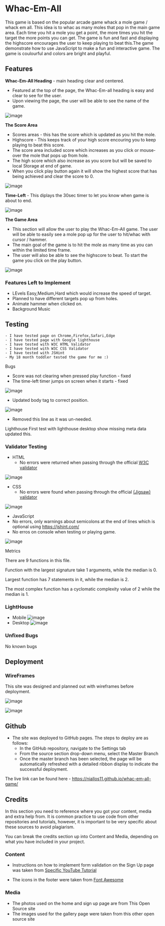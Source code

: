 # Whac-Em-All

This game is based on the popular arcade game whack a mole game / whack em all. This idea is to whac as many moles that pop in the main game area.
Each time you hit a mole you get a point, the more times you hit the target the more points you can get. The game is fun and fast and displaying the highscore encourages the user to keep playing to beat this.The game demonstrate how to use JavaScript to make a fun and interactive game. The game is coulourful and colors are bright and playful.

## Features

__Whac-Em-All Heading__  - main heading clear and centered.
- Featured at the top of the page, the Whac-Em-all heading is easy and clear to see for the user.
- Upon viewing the page, the user will be able to see the name of the game.

![image](https://user-images.githubusercontent.com/5288061/166824856-bdceaa39-325b-421c-ab8a-946c9dcb4498.png)

__The Score Area__
- Scores areas - this has the score which is updated as you hit the mole.
- Highscore - This keeps track of your high score encouring you to keep playing to beat this score.
- The score area included score which increases as you click or mouse-over the mole that pops up from hole.
- The high score which also increase as you score but will be saved to local Storage at end of game. 
- When you click play button again it will show the highest score that has being achieved and clear the score to 0. 

![image](https://user-images.githubusercontent.com/5288061/166824927-80341180-49fe-4dca-b84d-c38561dc4b78.png)

__Time-Left__ - This diplays the 30sec timer to let you know when game is about to end.

![image](https://user-images.githubusercontent.com/5288061/166825017-417883e4-18aa-452d-a348-dd9c1c0c8d9b.png)


__The Game Area__

  - This section will allow the user to play the Whac-Em-All game. The user will be able to easily see a mole pop up for the user to hit/whac with cursor / hammer. 
  - The main goal of the game is to hit the mole as many time as you can within the limited time frame. 
  - The user will also be able to see the highscore to beat. To start the game you click on the play button.

![image](https://user-images.githubusercontent.com/5288061/166828010-91f8ac16-65c5-4378-a5e0-972a6718f2f4.png)


### Features Left to Implement

- LEvels Easy,Medium,Hard which would increase the speed of target.
- Planned to have different targets pop up from holes.
- Animate hammer when clicked on.
- Background Music

## Testing

    - I have tested page on Chrome,Firefox,Safari,Edge
    - I have tested page with Google lighthouse
    - I have tested with W3C HTML Validator
    - I have tested with W3C CSS Validator
    - I have tested with JSHint
    - My 18 month toddler tested the game for me :) 

Bugs

- Score was not clearing when pressed play function - fixed 
- The time-left timer jumps on screen when it starts - fixed

![image](https://user-images.githubusercontent.com/5288061/166667196-16c9a007-3bd1-4691-b66b-ceca835047da.png)
- Updated body tag to correct position.

![image](https://user-images.githubusercontent.com/5288061/166667278-a7409dd4-c7af-4672-a59f-7f2782c9af3d.png)
- Removed this line as it was un-needed.

Lighthouse
First test with lighthouse desktop show missing meta data updated this.

### Validator Testing

- HTML
    - No errors were returned when passing through the official [W3C validator](https://validator.w3.org/nu/?doc=https%3A%2F%2Fcode-institute-org.github.io%2Flove-maths%2F)

![image](https://user-images.githubusercontent.com/5288061/166666447-e6108072-23c2-497e-8326-4a4422a0592a.png)

- CSS
    - No errors were found when passing through the official [(Jigsaw) validator](https://jigsaw.w3.org/css-validator/validator?uri=https%3A%2F%2Fvalidator.w3.org%2Fnu%2F%3Fdoc%3Dhttps%253A%252F%252Fcode-institute-org.github.io%252Flove-maths%252F&profile=css3svg&usermedium=all&warning=1&vextwarning=&lang=en) 

![image](https://user-images.githubusercontent.com/5288061/166666596-76d7c8e8-c8df-4620-92dd-b8b127279b4e.png)


- JavaScript
- No errors, only warnings about semicolons at the end of lines which is optional using https://jshint.com/
- No erros on console when testing or playing game.

![image](https://user-images.githubusercontent.com/5288061/166667992-40cbf142-0f31-4390-a2be-2563336b9490.png)

Metrics

There are 9 functions in this file.

Function with the largest signature take 1 arguments, while the median is 0.

Largest function has 7 statements in it, while the median is 2.

The most complex function has a cyclomatic complexity value of 2 while the median is 1.

### LightHouse
- Mobile
![image](https://user-images.githubusercontent.com/5288061/166820099-44154bbc-2bbb-4005-97bf-8c06ded5137e.png)
- Desktop
![image](https://user-images.githubusercontent.com/5288061/166824135-cca2836d-f96c-4909-b2eb-04a76ff62561.png)

### Unfixed Bugs
No known bugs 

## Deployment

### WireFrames

This site was designed and planned out with wireframes before deployment. 

![image](https://user-images.githubusercontent.com/5288061/166830378-9c9fcdff-7a85-47f7-8100-a1a42f96bd4b.png)

![image](https://user-images.githubusercontent.com/5288061/166830749-230ab4d5-5c86-4600-8d81-192b53f5d07f.png)

## Github

- The site was deployed to GitHub pages. The steps to deploy are as follows:
  - In the GitHub repository, navigate to the Settings tab
  - From the source section drop-down menu, select the Master Branch
  - Once the master branch has been selected, the page will be automatically refreshed with a detailed ribbon display to indicate the successful deployment.

The live link can be found here - https://niallos11.github.io/whac-em-all-game/



## Credits

In this section you need to reference where you got your content, media and extra help from. It is common practice to use code from other repositories and tutorials, however, it is important to be very specific about these sources to avoid plagiarism.

You can break the credits section up into Content and Media, depending on what you have included in your project.


### Content

- Instructions on how to implement form validation on the Sign Up page was taken from [Specific YouTube Tutorial](https://www.youtube.com/)


- The icons in the footer were taken from [Font Awesome](https://fontawesome.com/)

### Media

- The photos used on the home and sign up page are from This Open Source site
- The images used for the gallery page were taken from this other open source site












